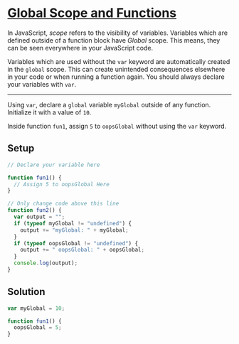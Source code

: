 # [Global Scope and Functions](https://learn.freecodecamp.org/javascript-algorithms-and-data-structures/basic-javascript/global-scope-and-functions)

In JavaScript, _scope_ refers to the visibility of variables. Variables which are defined outside of a function block have _Global_ scope. This means, they can be seen everywhere in your JavaScript code.

Variables which are used without the `var` keyword are automatically created in the `global` scope. This can create unintended consequences elsewhere in your code or when running a function again. You should always declare your variables with `var`.

---

Using `var`, declare a `global` variable `myGlobal` outside of any function. Initialize it with a value of `10`.

Inside function `fun1`, assign `5` to `oopsGlobal` without using the `var` keyword.

## Setup

```js
// Declare your variable here

function fun1() {
  // Assign 5 to oopsGlobal Here
}

// Only change code above this line
function fun2() {
  var output = "";
  if (typeof myGlobal != "undefined") {
    output += "myGlobal: " + myGlobal;
  }
  if (typeof oopsGlobal != "undefined") {
    output += " oopsGlobal: " + oopsGlobal;
  }
  console.log(output);
}
```

## Solution

```js
var myGlobal = 10;

function fun1() {
  oopsGlobal = 5;
}
```